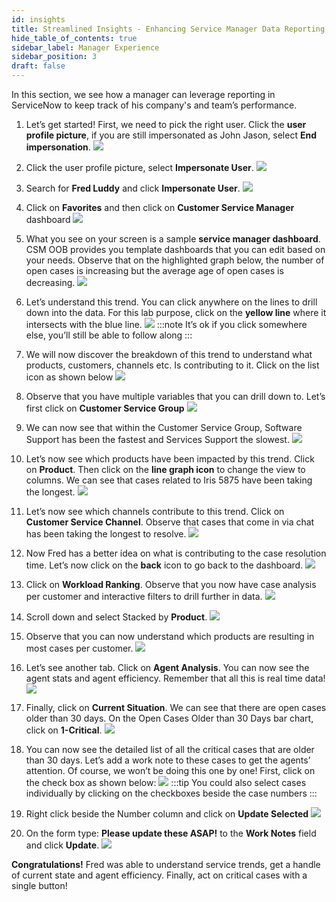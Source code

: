 ```yaml
---
id: insights
title: Streamlined Insights - Enhancing Service Manager Data Reporting
hide_table_of_contents: true
sidebar_label: Manager Experience
sidebar_position: 3
draft: false
---
```


In this section, we see how a manager can leverage reporting in ServiceNow to keep track of his company's and team’s performance.

1.	Let’s get started! First, we need to pick the right user. Click the **user profile picture**, if you are still impersonated as John Jason, select **End impersonation**.
![](../images/2023-09-19-11-45-17.png)


2.	Click the user profile picture, select **Impersonate User**.
![](../images/2023-09-19-11-46-02.png)


3.	Search for **Fred Luddy** and click **Impersonate User**.
![](../images/2023-09-19-11-47-26.png)


4.	Click on **Favorites** and then click on **Customer Service Manager** dashboard
![](../images/2023-09-19-11-48-07.png)


5.	What you see on your screen is a sample **service manager dashboard**. CSM OOB provides you template dashboards that you can edit based on your needs. Observe that on the highlighted graph below, the number of open cases is increasing but the average age of open cases is decreasing. 
![](../images/2023-09-20-13-15-54.png)


6.	Let’s understand this trend. You can click anywhere on the lines to drill down into the data. For this lab purpose, click on the **yellow line** where it intersects with the blue line. 
![](../images/2023-09-20-13-15-54_copy.jpg)
:::note
It’s ok if you click somewhere else, you’ll still be able to follow along
:::


7.	We will now discover the breakdown of this trend to understand what products, customers, channels etc. Is contributing to it. Click on the list icon as shown below
![](../images/2023-09-19-11-50-10.png)


8.	Observe that you have multiple variables that you can drill down to. Let’s first click on **Customer Service Group**
![](../images/2023-09-19-11-50-38.png)


9.	We can now see that within the Customer Service Group, Software Support has been the fastest and Services Support the slowest.
![](../images/2023-09-19-11-51-18.png)


10.	Let’s now see which products have been impacted by this trend. Click on **Product**. Then click on the **line graph icon** to change the view to columns. We can see that cases related to Iris 5875 have been taking the longest.
![](../images/2023-09-19-11-52-05.png)


11.	Let’s now see which channels contribute to this trend. Click on **Customer Service Channel**. Observe that cases that come in via chat has been taking the longest to resolve.
![](../images/2023-09-19-11-52-26.png)


12.	Now Fred has a better idea on what is contributing to the case resolution time. Let’s now click on the **back** icon to go back to the dashboard.
![](../images/2023-09-19-11-53-09.png)


13.	Click on **Workload Ranking**. Observe that you now have case analysis per customer and interactive filters to drill further in data.
![](../images/2023-09-19-11-53-36.png)


14.	Scroll down and select Stacked by **Product**.
![](../images/2023-09-19-11-54-17.png)


15.	Observe that you can now understand which products are resulting in most cases per customer.
![](../images/2023-09-19-11-54-42.png)


16.	Let’s see another tab. Click on **Agent Analysis**. You can now see the agent stats and agent efficiency. Remember that all this is real time data!
![](../images/2023-09-19-11-55-01.png)


17.	Finally, click on **Current Situation**. We can see that there are open cases older than 30 days. On the Open Cases Older than 30 Days bar chart, click on **1-Critical**.
![](../images/2023-09-19-11-55-23.png)


18.	You can now see the detailed list of all the critical cases that are older than 30 days. Let’s add a work note to these cases to get the agents’ attention. Of course, we won’t be doing this one by one! First, click on the check box as shown below:
![](../images/2023-09-19-11-56-02.png)
:::tip
You could also select cases individually by clicking on the checkboxes beside the case numbers
:::


19.	Right click beside the Number column and click on **Update Selected**
![](../images/2023-09-19-11-56-50.png)


20.	On the form type: **Please update these ASAP!** to the **Work Notes** field and click **Update**.
![](../images/2023-09-19-11-57-25.png)


**Congratulations!** Fred was able to understand service trends, get a handle of current state and agent efficiency. Finally, act on critical cases with a single button!